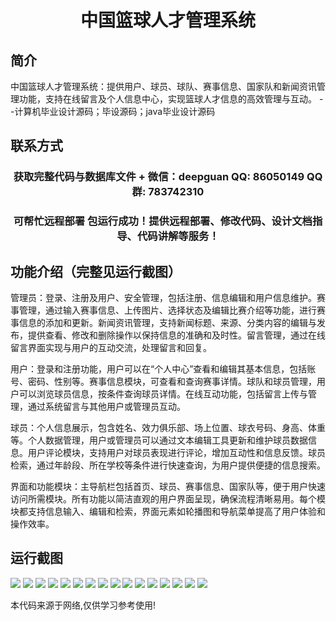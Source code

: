<p><h1 align="center">中国篮球人才管理系统</h1></p>

## 简介
中国篮球人才管理系统：提供用户、球员、球队、赛事信息、国家队和新闻资讯管理功能，支持在线留言及个人信息中心，实现篮球人才信息的高效管理与互动。    --计算机毕业设计源码；毕设源码；java毕业设计源码


## 联系方式
<p><h3 align="center">获取完整代码与数据库文件 + 微信：deepguan QQ: 86050149 QQ群: 783742310</h3></p>
<p><h3 align="center">可帮忙远程部署 包运行成功！提供远程部署、修改代码、设计文档指导、代码讲解等服务！</h3></p>

## 功能介绍（完整见运行截图）
管理员：登录、注册及用户、安全管理，包括注册、信息编辑和用户信息维护。赛事管理，通过输入赛事信息、上传图片、选择状态及编辑比赛介绍等功能，进行赛事信息的添加和更新。新闻资讯管理，支持新闻标题、来源、分类内容的编辑与发布，提供查看、修改和删除操作以保持信息的准确和及时性。留言管理，通过在线留言界面实现与用户的互动交流，处理留言和回复。

用户：登录和注册功能，用户可以在“个人中心”查看和编辑其基本信息，包括账号、密码、性别等。赛事信息模块，可查看和查询赛事详情。球队和球员管理，用户可以浏览球员信息，按条件查询球员详情。在线互动功能，包括留言上传与管理，通过系统留言与其他用户或管理员互动。

球员：个人信息展示，包含姓名、效力俱乐部、场上位置、球衣号码、身高、体重等。个人数据管理，用户或管理员可以通过文本编辑工具更新和维护球员数据信息。用户评论模块，支持用户对球员表现进行评论，增加互动性和信息反馈。球员检索，通过年龄段、所在学校等条件进行快速查询，为用户提供便捷的信息搜索。

界面和功能模块：主导航栏包括首页、球员、赛事信息、国家队等，便于用户快速访问所需模块。所有功能以简洁直观的用户界面呈现，确保流程清晰易用。每个模块都支持信息输入、编辑和检索，界面元素如轮播图和导航菜单提高了用户体验和操作效率。


## 运行截图
![](https://bs-1329754181.cos.ap-shanghai.myqcloud.com/ssm/ChinaBasketballTalentManagementSystem/img/001.jpg)
![](https://bs-1329754181.cos.ap-shanghai.myqcloud.com/ssm/ChinaBasketballTalentManagementSystem/img/002.jpg)
![](https://bs-1329754181.cos.ap-shanghai.myqcloud.com/ssm/ChinaBasketballTalentManagementSystem/img/003.jpg)
![](https://bs-1329754181.cos.ap-shanghai.myqcloud.com/ssm/ChinaBasketballTalentManagementSystem/img/004.jpg)
![](https://bs-1329754181.cos.ap-shanghai.myqcloud.com/ssm/ChinaBasketballTalentManagementSystem/img/005.jpg)
![](https://bs-1329754181.cos.ap-shanghai.myqcloud.com/ssm/ChinaBasketballTalentManagementSystem/img/006.jpg)
![](https://bs-1329754181.cos.ap-shanghai.myqcloud.com/ssm/ChinaBasketballTalentManagementSystem/img/007.jpg)
![](https://bs-1329754181.cos.ap-shanghai.myqcloud.com/ssm/ChinaBasketballTalentManagementSystem/img/008.jpg)
![](https://bs-1329754181.cos.ap-shanghai.myqcloud.com/ssm/ChinaBasketballTalentManagementSystem/img/009.jpg)
![](https://bs-1329754181.cos.ap-shanghai.myqcloud.com/ssm/ChinaBasketballTalentManagementSystem/img/010.jpg)
![](https://bs-1329754181.cos.ap-shanghai.myqcloud.com/ssm/ChinaBasketballTalentManagementSystem/img/011.jpg)
![](https://bs-1329754181.cos.ap-shanghai.myqcloud.com/ssm/ChinaBasketballTalentManagementSystem/img/012.jpg)
![](https://bs-1329754181.cos.ap-shanghai.myqcloud.com/ssm/ChinaBasketballTalentManagementSystem/img/013.jpg)
![](https://bs-1329754181.cos.ap-shanghai.myqcloud.com/ssm/ChinaBasketballTalentManagementSystem/img/014.jpg)
![](https://bs-1329754181.cos.ap-shanghai.myqcloud.com/ssm/ChinaBasketballTalentManagementSystem/img/015.jpg)
![](https://bs-1329754181.cos.ap-shanghai.myqcloud.com/ssm/ChinaBasketballTalentManagementSystem/img/016.jpg)

<p>本代码来源于网络,仅供学习参考使用!</p>

